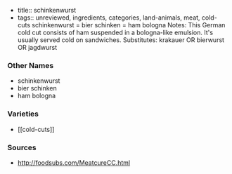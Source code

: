 - title:: schinkenwurst
- tags:: unreviewed, ingredients, categories, land-animals, meat, cold-cuts
schinkenwurst = bier schinken = ham bologna Notes: This German cold cut consists of ham suspended in a bologna-like emulsion. It's usually served cold on sandwiches. Substitutes: krakauer OR bierwurst OR jagdwurst

### Other Names

* schinkenwurst
* bier schinken
* ham bologna

### Varieties

* [[cold-cuts]]

### Sources
* http://foodsubs.com/MeatcureCC.html
